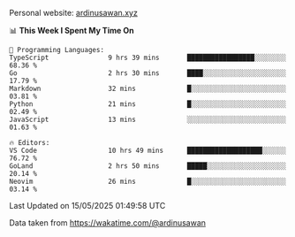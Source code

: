 Personal website: [ardinusawan.xyz](https://ardinusawan.xyz)

<!--START_SECTION:waka-->
📊 **This Week I Spent My Time On** 

```text
💬 Programming Languages: 
TypeScript               9 hrs 39 mins       █████████████████░░░░░░░░   68.36 % 
Go                       2 hrs 30 mins       ████░░░░░░░░░░░░░░░░░░░░░   17.79 % 
Markdown                 32 mins             █░░░░░░░░░░░░░░░░░░░░░░░░   03.81 % 
Python                   21 mins             █░░░░░░░░░░░░░░░░░░░░░░░░   02.49 % 
JavaScript               13 mins             ░░░░░░░░░░░░░░░░░░░░░░░░░   01.63 % 

🔥 Editors: 
VS Code                  10 hrs 49 mins      ███████████████████░░░░░░   76.72 % 
GoLand                   2 hrs 50 mins       █████░░░░░░░░░░░░░░░░░░░░   20.14 % 
Neovim                   26 mins             █░░░░░░░░░░░░░░░░░░░░░░░░   03.14 % 
```


 Last Updated on 15/05/2025 01:49:58 UTC
<!--END_SECTION:waka-->
Data taken from https://wakatime.com/@ardinusawan
